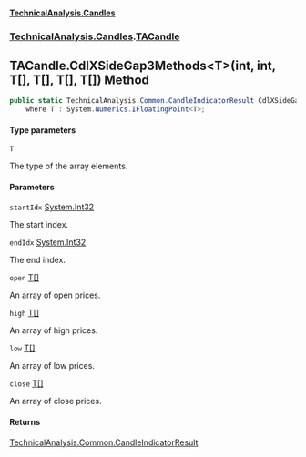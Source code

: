 #### [TechnicalAnalysis\.Candles](Atypical.TechnicalAnalysis.Candles.md 'Atypical\.TechnicalAnalysis\.Candles')
### [TechnicalAnalysis\.Candles](Atypical.TechnicalAnalysis.Candles.md#TechnicalAnalysis.Candles 'TechnicalAnalysis\.Candles').[TACandle](TACandle.md 'TechnicalAnalysis\.Candles\.TACandle')

## TACandle\.CdlXSideGap3Methods\<T\>\(int, int, T\[\], T\[\], T\[\], T\[\]\) Method

```csharp
public static TechnicalAnalysis.Common.CandleIndicatorResult CdlXSideGap3Methods<T>(int startIdx, int endIdx, T[] open, T[] high, T[] low, T[] close)
    where T : System.Numerics.IFloatingPoint<T>;
```
#### Type parameters

<a name='TechnicalAnalysis.Candles.TACandle.CdlXSideGap3Methods_T_(int,int,T[],T[],T[],T[]).T'></a>

`T`

The type of the array elements\.
#### Parameters

<a name='TechnicalAnalysis.Candles.TACandle.CdlXSideGap3Methods_T_(int,int,T[],T[],T[],T[]).startIdx'></a>

`startIdx` [System\.Int32](https://docs.microsoft.com/en-us/dotnet/api/System.Int32 'System\.Int32')

The start index\.

<a name='TechnicalAnalysis.Candles.TACandle.CdlXSideGap3Methods_T_(int,int,T[],T[],T[],T[]).endIdx'></a>

`endIdx` [System\.Int32](https://docs.microsoft.com/en-us/dotnet/api/System.Int32 'System\.Int32')

The end index\.

<a name='TechnicalAnalysis.Candles.TACandle.CdlXSideGap3Methods_T_(int,int,T[],T[],T[],T[]).open'></a>

`open` [T](TACandle.CdlXSideGap3Methods_T_(int,int,T[],T[],T[],T[]).md#TechnicalAnalysis.Candles.TACandle.CdlXSideGap3Methods_T_(int,int,T[],T[],T[],T[]).T 'TechnicalAnalysis\.Candles\.TACandle\.CdlXSideGap3Methods\<T\>\(int, int, T\[\], T\[\], T\[\], T\[\]\)\.T')[\[\]](https://docs.microsoft.com/en-us/dotnet/api/System.Array 'System\.Array')

An array of open prices\.

<a name='TechnicalAnalysis.Candles.TACandle.CdlXSideGap3Methods_T_(int,int,T[],T[],T[],T[]).high'></a>

`high` [T](TACandle.CdlXSideGap3Methods_T_(int,int,T[],T[],T[],T[]).md#TechnicalAnalysis.Candles.TACandle.CdlXSideGap3Methods_T_(int,int,T[],T[],T[],T[]).T 'TechnicalAnalysis\.Candles\.TACandle\.CdlXSideGap3Methods\<T\>\(int, int, T\[\], T\[\], T\[\], T\[\]\)\.T')[\[\]](https://docs.microsoft.com/en-us/dotnet/api/System.Array 'System\.Array')

An array of high prices\.

<a name='TechnicalAnalysis.Candles.TACandle.CdlXSideGap3Methods_T_(int,int,T[],T[],T[],T[]).low'></a>

`low` [T](TACandle.CdlXSideGap3Methods_T_(int,int,T[],T[],T[],T[]).md#TechnicalAnalysis.Candles.TACandle.CdlXSideGap3Methods_T_(int,int,T[],T[],T[],T[]).T 'TechnicalAnalysis\.Candles\.TACandle\.CdlXSideGap3Methods\<T\>\(int, int, T\[\], T\[\], T\[\], T\[\]\)\.T')[\[\]](https://docs.microsoft.com/en-us/dotnet/api/System.Array 'System\.Array')

An array of low prices\.

<a name='TechnicalAnalysis.Candles.TACandle.CdlXSideGap3Methods_T_(int,int,T[],T[],T[],T[]).close'></a>

`close` [T](TACandle.CdlXSideGap3Methods_T_(int,int,T[],T[],T[],T[]).md#TechnicalAnalysis.Candles.TACandle.CdlXSideGap3Methods_T_(int,int,T[],T[],T[],T[]).T 'TechnicalAnalysis\.Candles\.TACandle\.CdlXSideGap3Methods\<T\>\(int, int, T\[\], T\[\], T\[\], T\[\]\)\.T')[\[\]](https://docs.microsoft.com/en-us/dotnet/api/System.Array 'System\.Array')

An array of close prices\.

#### Returns
[TechnicalAnalysis\.Common\.CandleIndicatorResult](https://docs.microsoft.com/en-us/dotnet/api/TechnicalAnalysis.Common.CandleIndicatorResult 'TechnicalAnalysis\.Common\.CandleIndicatorResult')
